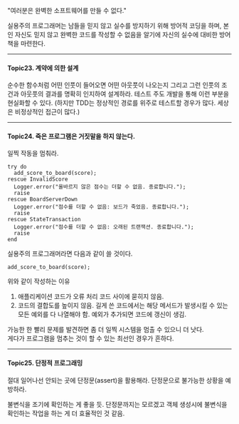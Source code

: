 "여러분은 완벽한 소프트웨어를 만들 수 없다."

실용주의 프로그래머는 남들을 믿지 않고 실수를 방지하기 위해 방어적 코딩을 하며, 본인 자신도 믿지 않고 완벽한 코드를 작성할 수 없음을 알기에 자신의 실수에 대비한 방어책을 마련한다.

---
#### Topic23. 계약에 의한 설계

순수한 함수처럼 어떤 인풋이 들어오면 어떤 아웃풋이 나오는지 그리고 그런 인풋의 조건과 아웃풋의 결과를 명확히 인지하여 설계하라.
테스트 주도 개발을 통해 이런 부분을 현실화할 수 있다. (하지만 TDD는 정상적인 경로를 위주로 테스트할 경우가 많다. 세상은 비정상적인 접근이 많다.)

---
#### Topic24. 죽은 프로그램은 거짓말을 하지 않는다.

일찍 작동을 멈춰라.

```
try do
  add_score_to_board(score);
rescue InvalidScore
  Logger.error("올바르지 않은 점수는 더할 수 없음. 종료합니다.");
  raise
rescue BoardServerDown
  Logger.error("점수를 더할 수 없음: 보드가 죽었음. 종료합니다.");
  raise
rescue StateTransaction
  Logger.error("점수를 더할 수 없음: 오래된 트랜잭션. 종료합니다.");
  raise
end
```

실용주의 프로그래머라면 다음과 같이 쓸 것이다.

```
add_score_to_board(score);
```
위와 같이 작성하는 이유
1. 애플리케이션 코드가 오류 처리 코드 사이에 묻히지 않음.
2. 코드의 결합도를 높이지 않음. 길게 쓴 코드에서는 해당 메서드가 발생시킬 수 있는 모든 예외를 다 나열해야 함. 예외가 추가되면 코드에 갱신이 생김.

가능한 한 빨리 문제를 발견하면 좀 더 일찍 시스템을 멈출 수 있으니 더 낫다.  
게다가 프로그램을 멈추는 것이 할 수 있는 최선인 경우가 흔하다.

---
#### Topic25. 단정적 프로그래밍

절대 일어나선 안되는 곳에 단정문(assert)을 활용해라. 단정문으로 불가능한 상황을 예방하라.

불변식을 조기에 확인하는 게 좋을 듯. 단정문까지는 모르겠고 객체 생성시에 불변식을 확인하는 작업을 하는 게 더 효율적인 것 같음.


